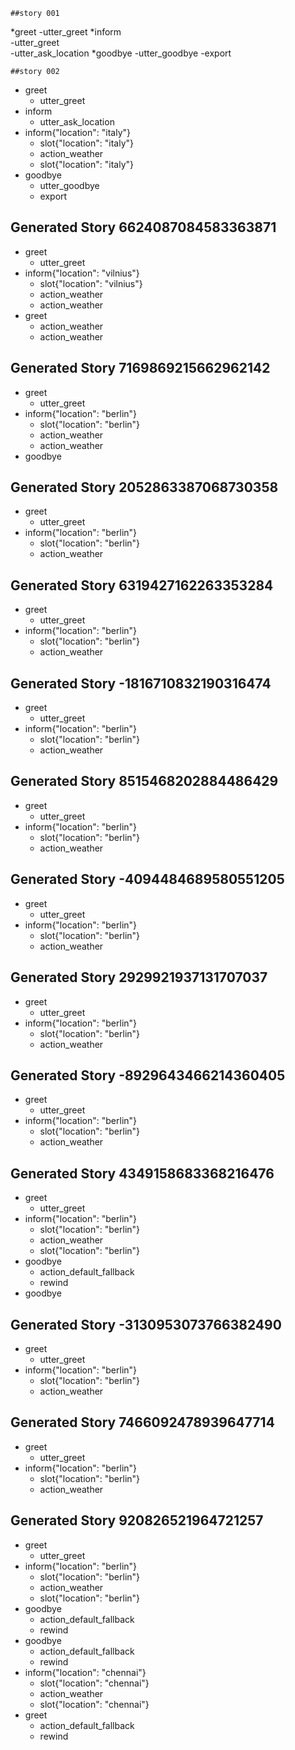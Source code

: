     ##story 001
*greet
    -utter_greet
*inform    
    -utter_greet     
    -utter_ask_location
*goodbye
      -utter_goodbye
      -export
      
    ##story 002
* greet
    - utter_greet
* inform
    - utter_ask_location
* inform{"location": "italy"}
    - slot{"location": "italy"}
    - action_weather
    - slot{"location": "italy"}
* goodbye
    - utter_goodbye
    - export
    
## Generated Story 6624087084583363871
* greet
    - utter_greet
* inform{"location": "vilnius"}
    - slot{"location": "vilnius"}
    - action_weather
    - action_weather
* greet
    - action_weather
    - action_weather

## Generated Story 7169869215662962142
* greet
    - utter_greet
* inform{"location": "berlin"}
    - slot{"location": "berlin"}
    - action_weather
    - action_weather
* goodbye

## Generated Story 2052863387068730358
* greet
    - utter_greet
* inform{"location": "berlin"}
    - slot{"location": "berlin"}
    - action_weather

## Generated Story 6319427162263353284
* greet
    - utter_greet
* inform{"location": "berlin"}
    - slot{"location": "berlin"}
    - action_weather

## Generated Story -1816710832190316474
* greet
    - utter_greet
* inform{"location": "berlin"}
    - slot{"location": "berlin"}
    - action_weather

## Generated Story 8515468202884486429
* greet
    - utter_greet
* inform{"location": "berlin"}
    - slot{"location": "berlin"}
    - action_weather

## Generated Story -4094484689580551205
* greet
    - utter_greet
* inform{"location": "berlin"}
    - slot{"location": "berlin"}
    - action_weather

## Generated Story 2929921937131707037
* greet
    - utter_greet
* inform{"location": "berlin"}
    - slot{"location": "berlin"}
    - action_weather

## Generated Story -8929643466214360405
* greet
    - utter_greet
* inform{"location": "berlin"}
    - slot{"location": "berlin"}
    - action_weather

## Generated Story 4349158683368216476
* greet
    - utter_greet
* inform{"location": "berlin"}
    - slot{"location": "berlin"}
    - action_weather
    - slot{"location": "berlin"}
* goodbye
    - action_default_fallback
    - rewind
* goodbye

## Generated Story -3130953073766382490
* greet
    - utter_greet
* inform{"location": "berlin"}
    - slot{"location": "berlin"}
    - action_weather

## Generated Story 7466092478939647714
* greet
    - utter_greet
* inform{"location": "berlin"}
    - slot{"location": "berlin"}
    - action_weather

## Generated Story 920826521964721257
* greet
    - utter_greet
* inform{"location": "berlin"}
    - slot{"location": "berlin"}
    - action_weather
    - slot{"location": "berlin"}
* goodbye
    - action_default_fallback
    - rewind
* goodbye
    - action_default_fallback
    - rewind
* inform{"location": "chennai"}
    - slot{"location": "chennai"}
    - action_weather
    - slot{"location": "chennai"}
* greet
    - action_default_fallback
    - rewind

